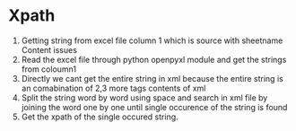 # Xpath
1. Getting string from excel file column 1 which is source with sheetname Content issues
2. Read the excel file through python openpyxl module and get the strings from coloumn1
3. Directly we cant get the entire string in xml because the entire string is an comabination of 2,3 more tags contents of xml
3. Split the string word by word using space and search in xml file by joining the word one by one until single occurence of the string is found
4. Get the xpath of the single occured string.
